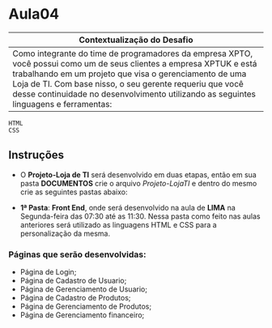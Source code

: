# Aula04

|Contextualização do Desafio|
|-|
|Como integrante do time de programadores da empresa XPTO, você possui como um de seus clientes a empresa XPTUK e está trabalhando em um projeto que visa o gerenciamento de uma Loja de TI. Com base nisso, o seu gerente requeriu que você desse continuidade no desenvolvimento utilizando as seguintes linguagens e ferramentas: |

```
HTML
CSS
```

## Instruções
- O **Projeto-Loja de TI** será desenvolvido em duas etapas, então em sua pasta **DOCUMENTOS** crie o arquivo *Projeto-LojaTI* e dentro do mesmo crie as seguintes pastas abaixo:

- **1ª Pasta**: **Front End**, onde será desenvolvido na aula de **LIMA** na Segunda-feira das 07:30 até as 11:30. Nessa pasta como feito nas aulas anteriores será utilizado as linguagens HTML e CSS para a personalização da mesma.  

### Páginas que serão desenvolvidas:
- Página de Login;
- Página de Cadastro de Usuario;
- Página de Gerenciamento de Usuario;
- Página de Cadastro de Produtos;
- Página de Gerenciamento de Produtos;
- Página de Gerenciamento financeiro;
  
